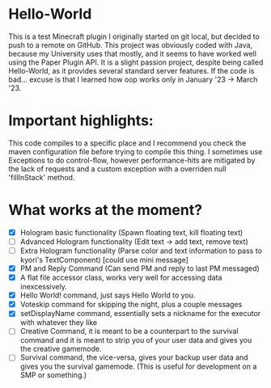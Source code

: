 # Hello-World
This is a test Minecraft plugin I originally started on git local, but decided to push to a remote on GitHub.
This project was obviously coded with Java, because my University uses that mostly, and it seems to have worked well using the Paper Plugin API.
It is a slight passion project, despite being called Hello-World, as it provides several standard server features.
If the code is bad... excuse is that I learned how oop works only in January '23 -> March '23.

# Important highlights:
This code compiles to a specific place and I recommend you check the maven configuration file before trying to compile this thing.
I sometimes use Exceptions to do control-flow, however performance-hits are mitigated by the lack of requests and a custom exception with a overriden null 'fillInStack' method. 

# What works at the moment?
- [x] Hologram basic functionality (Spawn floating text, kill floating text)
- [ ] Advanced Hologram functionality (Edit text -> add text, remove text)
- [ ] Extra Hologram functionality (Parse color and text information to pass to kyori's TextComponent) [could use mini message]
- [x] PM and Reply Command (Can send PM and reply to last PM messaged)
- [x] A flat file accessor class, works very well for accessing data inexcessively.
- [x] Hello World! command, just says Hello World to you.
- [x] Voteskip command for skipping the night, plus a couple messages
- [x] setDisplayName command, essentially sets a nickname for the executor with whatever they like
- [ ] Creative Command, it is meant to be a counterpart to the survival command and it is meant to strip you of your user data and gives you the creative gamemode.
- [ ] Survival command, the vice-versa, gives your backup user data and gives you the survival gamemode. (This is useful for development on a SMP or something.)
